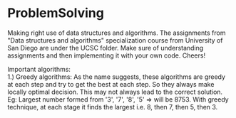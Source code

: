 # ProblemSolving #
Making right use of data structures and algorithms.
The assignments from "Data structures and algorithms" specialization course from University of San Diego are under
the UCSC folder. Make sure of understanding assignments and then implementing it with your own code. Cheers!

Important algorithms: </br>
1.)  Greedy algorithms: As the name suggests, these algorithms are greedy at each step and try to get the best at each step.
                        So they always make locally optimal decision. This may not always lead to the correct solution.
                        Eg: Largest number formed from '3', '7', '8', '5'  => will be 8753.  With greedy technique, at each 
                        stage it finds the largest i.e. 8, then 7, then 5, then 3.
